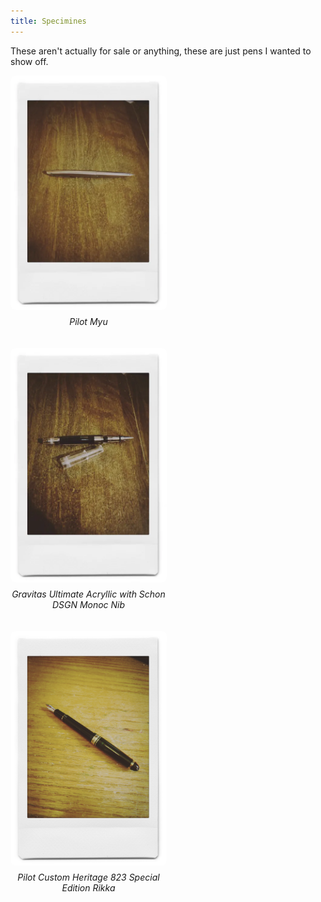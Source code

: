 ```yaml
---
title: Specimines
---
```


These aren't actually for sale or anything, these are just pens I wanted to show off.

<style>
.gallery {
  display: flex;
  flex-wrap: wrap;
  gap: 20px; /* Adds space between items */
  justify-content: flex-start; /* Align items to the left */
}

.item {
  display: flex;
  flex-direction: column; /* Stack image and text vertically */
  align-items: center; /* Center-align content */
  text-align: center;
  max-width: 250px; /* Set the width to match your image width */
}

.item img {
  width: 100%; /* Make image responsive within the container */
  height: auto;
  border-radius: 8px; /* Optional: rounded corners */
}

.item p {
  margin-top: 10px; /* Adds space between the image and text */
}
</style>

<div class="gallery">
  <div class="item">
    <img src="/assets/pens/PilotMyu.jpg" alt="Pilot Myu" width=250 />
    <p><em>Pilot Myu</em></p>
  </div>
  <div class="item">
    <img src="/assets/pens/GravitasUltiMonoc.jpg" alt="Gravitas Ultimate Acryllic with Monoc Nib" width=250 />
    <p><em>Gravitas Ultimate Acryllic with Schon DSGN Monoc Nib</em></p>
  </div>
  <div class="item">
    <img src="/assets/pens/Pilot823Rikka.jpg" alt="Pilot Custom Heritage 823 Rikka" width=250 />
    <p><em>Pilot Custom Heritage 823 Special Edition Rikka</em></p>
  </div>
</div>

<script src="https://giscus.app/client.js"
        data-repo="clevelandpenclub/clevelandpenclub.github.io"
        data-repo-id="R_kgDONeh5oQ"
        data-category="Announcements"
        data-category-id="DIC_kwDONeh5oc4Cl6ba"
        data-mapping="pathname"
        data-strict="1"
        data-reactions-enabled="1"
        data-emit-metadata="0"
        data-input-position="top"
        data-theme="preferred_color_scheme"
        data-lang="en"
        crossorigin="anonymous"
        async>
</script>

